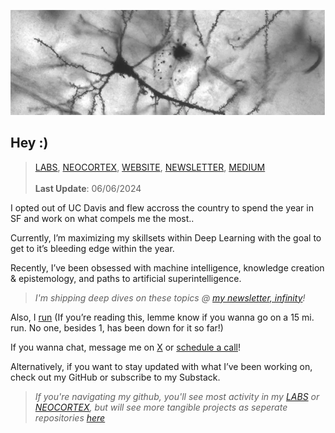 ![Header](./backlog/rneurons-1.png)

## Hey :)

>[LABS](https://github.com/vxnuaj/LABS), [NEOCORTEX](https://github.com/vxnuaj/NEOCORTEX), [WEBSITE](https://vxnuaj.life), [NEWSLETTER](https://vxnuaj.substack.com), [MEDIUM](https://medium.com/@vxnuaj)<br><br>
> **Last Update**: 06/06/2024

I opted out of UC Davis and flew accross the country to spend the year in SF and work on what compels me the most.. 

Currently, I’m maximizing my skillsets within Deep Learning with the goal to get to it’s bleeding edge within the year.

Recently, I’ve been obsessed with machine intelligence, knowledge creation & epistemology, and paths to artificial superintelligence.

> _I'm shipping deep dives on these topics @ [my newsletter, infinity](https://vxnuaj.substack.com/s/infinity)!_

Also, I [run](https://strava.com/vxnuaj) (If you’re reading this, lemme know if you wanna go on a 15 mi. run. No one, besides 1, has been down for it so far!)

If you wanna chat, message me on [X](https://x.com/vxnuaj) or [schedule a call](https://cal.com/vxnuaj)!

Alternatively, if you want to stay updated with what I’ve been working on, check out my GitHub or subscribe to my Substack.

>_If you're navigating my github, you'll see most activity in my [LABS](https://github.com/vxnuaj/LABS) or [NEOCORTEX](https://github.com/vxnuaj/NEOCORTEX), but will see more tangible projects as seperate repositories [here](https://github.com/vxnuaj?tab=repositories)_
